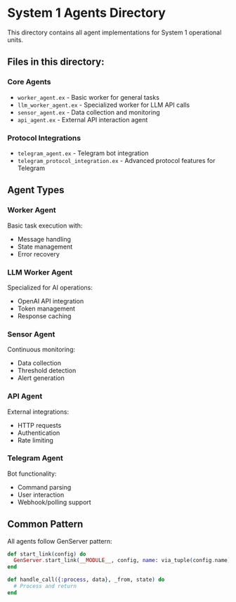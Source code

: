 # System 1 Agents Directory

This directory contains all agent implementations for System 1 operational units.

## Files in this directory:

### Core Agents
- `worker_agent.ex` - Basic worker for general tasks
- `llm_worker_agent.ex` - Specialized worker for LLM API calls
- `sensor_agent.ex` - Data collection and monitoring
- `api_agent.ex` - External API interaction agent

### Protocol Integrations
- `telegram_agent.ex` - Telegram bot integration
- `telegram_protocol_integration.ex` - Advanced protocol features for Telegram

## Agent Types

### Worker Agent
Basic task execution with:
- Message handling
- State management
- Error recovery

### LLM Worker Agent
Specialized for AI operations:
- OpenAI API integration
- Token management
- Response caching

### Sensor Agent
Continuous monitoring:
- Data collection
- Threshold detection
- Alert generation

### API Agent
External integrations:
- HTTP requests
- Authentication
- Rate limiting

### Telegram Agent
Bot functionality:
- Command parsing
- User interaction
- Webhook/polling support

## Common Pattern

All agents follow GenServer pattern:
```elixir
def start_link(config) do
  GenServer.start_link(__MODULE__, config, name: via_tuple(config.name))
end

def handle_call({:process, data}, _from, state) do
  # Process and return
end
```